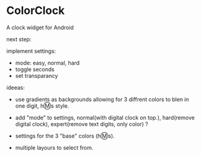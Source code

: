 ColorClock
==========

A clock widget for Android

next step:

implement settings:
* mode: easy, normal, hard
* toggle seconds
* set transparancy

ideeas:

* use gradients as backgrounds allowing for 3 diffrent colors to blen in one digit, h:m:s style.

* add "mode" to settings, normal(with digital clock on top.), hard(remove digital clock), expert(remove text digits, only color) ?

* settings for the 3 "base" colors  (h:m:s).

* multiple layours to select from.


